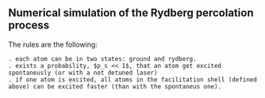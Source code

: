## Numerical simulation of the Rydberg percolation process
The rules are the following:

    . each atom can be in two states: ground and rydberg.
    . exists a probability, $p_s << 1$, that an atom get excited spontaneusly (or with a not detuned laser)
    . if one atom is excited, all atoms in the facilitation shell (defined above) can be excited faster (than with the spontaneus one).
    
